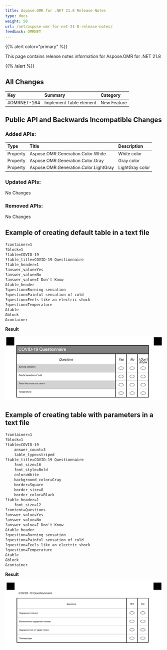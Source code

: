 ```yaml
---
title: Aspose.OMR for .NET 21.8 Release Notes
type: docs
weight: 50
url: /net/aspose-omr-for-net-21-8-release-notes/
feedback: OMRNET
---
```


{{% alert color="primary" %}} 

This page contains release notes information for Aspose.OMR for .NET 21.8

{{% /alert %}} 
## **All Changes**
|**Key**|**Summary**|**Category**|
| :- | :- | :- |
|#OMRNET-164|Implement Table element|New Feature|

## **Public API and Backwards Incompatible Changes**
### **Added APIs:**

|**Type**|**Title**|**Description**|
| :- | :- | :- |
|Property|Aspose.OMR.Generation.Color.White|White color|
|Property|Aspose.OMR.Generation.Color.Gray|Gray color|
|Property|Aspose.OMR.Generation.Color.LightGray|LightGray color|

### **Updated APIs:**

No Changes

### **Removed APIs:**

No Changes

## **Example of creating default table in a text file**
```code
?container=1
?block=1
?table=COVID-19
?table_title=COVID-19 Questionnaire
?table_header=1
?answer_value=Yes
?answer_value=No
?answer_value=I Don't Know
&table_header
?question=Burning sensation
?question=Painful sensation of cold
?question=Feels like an electric shock
?question=Temperature
&table
&block
&container
```

**Result**

**![todo:image_alt_text](table.png)**

## **Example of creating table with parameters in a text file**
```code
?container=1
?block=1
?table=COVID-19
	answer_count=3
	table_type=striped
?table_title=COVID-19 Questionnaire
	font_size=16
	font_style=Bold
	color=White
	background_color=Gray
	border=Square
	border_size=8
	border_color=Black
?table_header=1
	font_size=12
?content=Questions
?answer_value=Yes
?answer_value=No
?answer_value=I Don't Know
&table_header
?question=Burning sensation
?question=Painful sensation of cold
?question=Feels like an electric shock
?question=Temperature
&table
&block
&container
```

**Result**

**![todo:image_alt_text](table_default.png)**